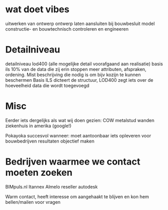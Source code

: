 # wat doet vibes
uitwerken van ontwerp
ontwerp laten aansluiten bij bouwbesluit
model constructie- en bouwtechnisch controleren en engineeren

# Detailniveau 
detailniveau lod400 (alle mogelijke detail voorafgaand aan realisatie)
basis ils 10% van de data die zij erin stoppen
meer attributen, afspraken, ordening. Mist beschrijving die nodig is om bijv kozijn te kunnen beschermen
Basis ILS dicteert de structuur, LOD400 zegt iets over de hoeveelheid data die wordt toegevoegd

# Misc
Eerder iets dergelijks als wat wij doen gezien: COW metalstud wanden ziekenhuis in amerika (google!)

Pokayoka succesvol wanneer: moet aantoonbaar iets opleveren voor bouwbedrijven
resultaten objectief maken

# Bedrijven waarmee we contact moeten zoeken
BIMpuls.nl
Itannex Almelo reseller autodesk

Warm contact, heeft interesse om aangehaakt te blijven en kon hem bellen/mailen voor vragen
